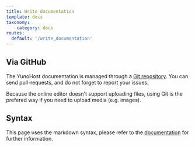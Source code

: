 ```yaml
---
title: Write documentation
template: docs
taxonomy:
    category: docs
routes:
  default: '/write_documentation'
---
```


## Via GitHub

The YunoHost documentation is managed through a [Git repository](https://github.com/YunoHost/doc). You can send pull-requests, and do not forget to report your issues.

Because the online editor doesn't support uploading files, using Git is the prefered way if you need to upload media (e.g. images).

## Syntax

This page uses the markdown syntax, please refer to the [documentation](/doc_markdown_guide) for further information.
